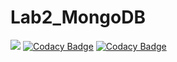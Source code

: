 # Lab2_MongoDB

![](https://api.travis-ci.org/Liza1462/Lab2_MongoDB.svg?branch=master)
[![Codacy Badge](https://api.codacy.com/project/badge/Grade/7c1d943a37a74ff3912f0f1d73a6f9bd)](https://www.codacy.com/app/Liza1462/Lab2_MongoDB?utm_source=github.com&amp;utm_medium=referral&amp;utm_content=Liza1462/Lab2_MongoDB&amp;utm_campaign=Badge_Grade)
[![Codacy Badge](https://api.codacy.com/project/badge/Coverage/7c1d943a37a74ff3912f0f1d73a6f9bd)](https://www.codacy.com/app/Liza1462/Lab2_MongoDB?utm_source=github.com&utm_medium=referral&utm_content=Liza1462/Lab2_MongoDB&utm_campaign=Badge_Coverage)
